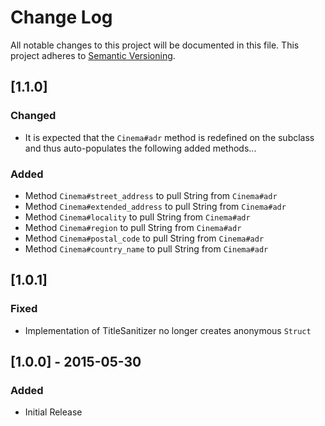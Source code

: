 # Change Log
All notable changes to this project will be documented in this file.
This project adheres to [Semantic Versioning](http://semver.org/).

## [1.1.0]
### Changed
- It is expected that the `Cinema#adr` method is redefined on the subclass and
  thus auto-populates the following added methods...

### Added
- Method `Cinema#street_address` to pull String from `Cinema#adr`
- Method `Cinema#extended_address` to pull String from `Cinema#adr`
- Method `Cinema#locality` to pull String from `Cinema#adr`
- Method `Cinema#region` to pull String from `Cinema#adr`
- Method `Cinema#postal_code` to pull String from `Cinema#adr`
- Method `Cinema#country_name` to pull String from `Cinema#adr`

## [1.0.1]
### Fixed
- Implementation of TitleSanitizer no longer creates anonymous `Struct`

## [1.0.0] - 2015-05-30
### Added
- Initial Release
